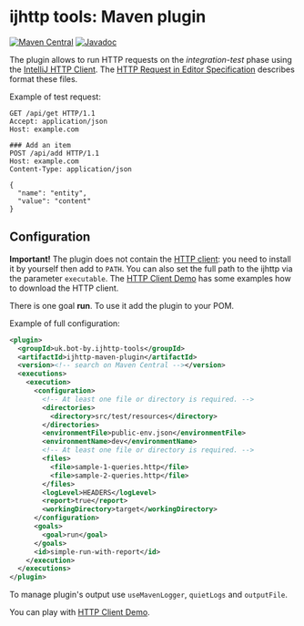 # ijhttp tools: Maven plugin

[![Maven Central](https://img.shields.io/maven-central/v/uk.bot-by.ijhttp-tools/ijhttp-maven-plugin)](https://search.maven.org/artifact/uk.bot-by.ijhttp-tools/ijhttp-maven-plugin)
[![Javadoc](https://javadoc.io/badge2/uk.bot-by.ijhttp-tools/ijhttp-maven-plugin/javadoc.svg)](https://javadoc.io/doc/uk.bot-by.ijhttp-tools/ijhttp-maven-plugin)

The plugin allows to run HTTP requests on the <em>integration-test</em> phase
using the [IntelliJ HTTP Client][http-client]. The [HTTP Request in Editor Specification][specification]
describes format these files.

Example of test request:

```http
GET /api/get HTTP/1.1
Accept: application/json
Host: example.com

### Add an item
POST /api/add HTTP/1.1
Host: example.com
Content-Type: application/json

{
  "name": "entity",
  "value": "content"
}
```

## Configuration

**Important!** The plugin does not contain the [HTTP client][cli-tool]:
you need to install it by yourself then add to `PATH`. You can also set the full path to the ijhttp
via the parameter `executable`. The [HTTP Client Demo][demo] has some examples how to download
the HTTP client.

There is one goal **run**. To use it add the plugin to your POM.

Example of full configuration:

```xml
<plugin>
  <groupId>uk.bot-by.ijhttp-tools</groupId>
  <artifactId>ijhttp-maven-plugin</artifactId>
  <version><!-- search on Maven Central --></version>
  <executions>
    <execution>
      <configuration>
        <!-- At least one file or directory is required. -->
        <directories>
          <directory>src/test/resources</directory>
        </directories>
        <environmentFile>public-env.json</environmentFile>
        <environmentName>dev</environmentName>
        <!-- At least one file or directory is required. -->
        <files>
          <file>sample-1-queries.http</file>
          <file>sample-2-queries.http</file>
        </files>
        <logLevel>HEADERS</logLevel>
        <report>true</report>
        <workingDirectory>target</workingDirectory>
      </configuration>
      <goals>
        <goal>run</goal>
      </goals>
      <id>simple-run-with-report</id>
    </execution>
  </executions>
</plugin>
```

To manage plugin's output use `useMavenLogger`, `quietLogs` and `outputFile`.

You can play with [HTTP Client Demo][demo].

[http-client]: https://www.jetbrains.com/help/idea/http-client-in-product-code-editor.html

[specification]: https://github.com/JetBrains/http-request-in-editor-spec

[cli-tool]: https://www.jetbrains.com/help/idea/http-client-cli.html

[demo]: https://gitlab.com/vitalijr2/ijhttp-demo